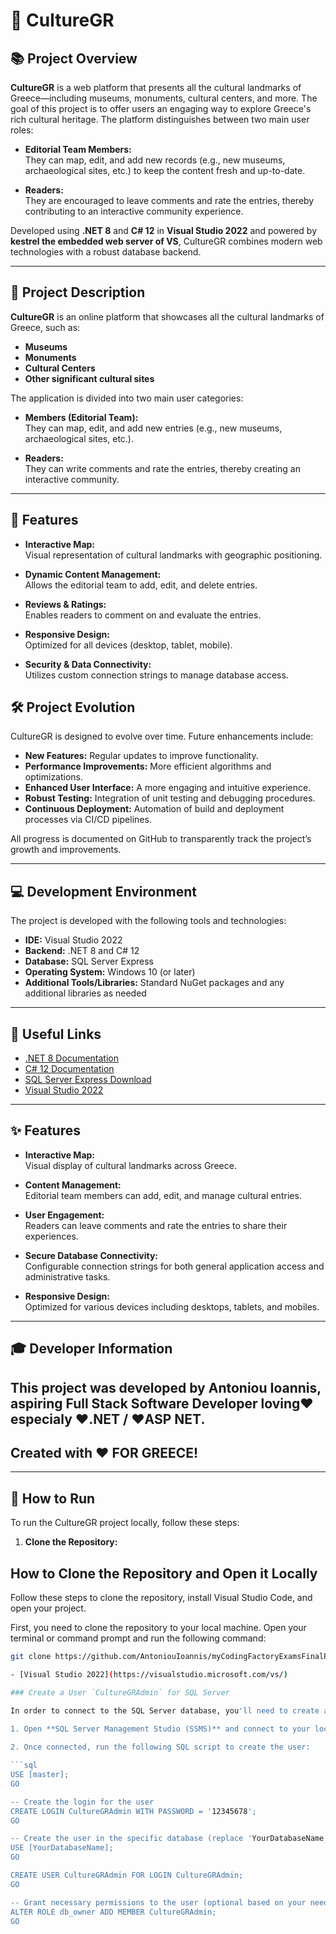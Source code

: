 # 🌟 CultureGR

## 📚 Project Overview
**CultureGR** is a web platform that presents all the cultural landmarks of Greece—including museums, monuments, cultural centers, and more. The goal of this project is to offer users an engaging way to explore Greece's rich cultural heritage. The platform distinguishes between two main user roles:

- **Editorial Team Members:**  
  They can map, edit, and add new records (e.g., new museums, archaeological sites, etc.) to keep the content fresh and up-to-date.

- **Readers:**  
  They are encouraged to leave comments and rate the entries, thereby contributing to an interactive community experience.

Developed using **.NET 8** and **C# 12** in **Visual Studio 2022** and powered by **kestrel the embedded web server of VS**, CultureGR combines modern web technologies with a robust database backend.

---

## 🎯 Project Description

**CultureGR** is an online platform that showcases all the cultural landmarks of Greece, such as:  
- **Museums**  
- **Monuments**  
- **Cultural Centers**  
- **Other significant cultural sites**

The application is divided into two main user categories:

- **Members (Editorial Team):**  
  They can map, edit, and add new entries (e.g., new museums, archaeological sites, etc.).

- **Readers:**  
  They can write comments and rate the entries, thereby creating an interactive community.

---

## 🚀 Features

- **Interactive Map:**  
  Visual representation of cultural landmarks with geographic positioning.

- **Dynamic Content Management:**  
  Allows the editorial team to add, edit, and delete entries.

- **Reviews & Ratings:**  
  Enables readers to comment on and evaluate the entries.

- **Responsive Design:**  
  Optimized for all devices (desktop, tablet, mobile).

- **Security & Data Connectivity:**  
  Utilizes custom connection strings to manage database access.

## 🛠️ Project Evolution
CultureGR is designed to evolve over time. Future enhancements include:
- **New Features:** Regular updates to improve functionality.
- **Performance Improvements:** More efficient algorithms and optimizations.
- **Enhanced User Interface:** A more engaging and intuitive experience.
- **Robust Testing:** Integration of unit testing and debugging procedures.
- **Continuous Deployment:** Automation of build and deployment processes via CI/CD pipelines.

All progress is documented on GitHub to transparently track the project’s growth and improvements.

---

## 💻 Development Environment
The project is developed with the following tools and technologies:
- **IDE:** Visual Studio 2022
- **Backend:** .NET 8 and C# 12
- **Database:** SQL Server Express
- **Operating System:** Windows 10 (or later)
- **Additional Tools/Libraries:** Standard NuGet packages and any additional libraries as needed

---

## 🔗 Useful Links
- [.NET 8 Documentation](https://dotnet.microsoft.com/en-us/)
- [C# 12 Documentation](https://docs.microsoft.com/en-us/dotnet/csharp/)
- [SQL Server Express Download](https://www.microsoft.com/en-us/sql-server/sql-server-downloads)
- [Visual Studio 2022](https://visualstudio.microsoft.com/vs/)

---

## ✨ Features
- **Interactive Map:**  
  Visual display of cultural landmarks across Greece.

- **Content Management:**  
  Editorial team members can add, edit, and manage cultural entries.

- **User Engagement:**  
  Readers can leave comments and rate the entries to share their experiences.

- **Secure Database Connectivity:**  
  Configurable connection strings for both general application access and administrative tasks.

- **Responsive Design:**  
  Optimized for various devices including desktops, tablets, and mobiles.

---

## 🎓 Developer Information
## This project was developed by Antoniou Ioannis, aspiring Full Stack Software Developer loving❤️ especialy ❤️.NET / ❤️ASP NET.
   ## Created with ❤️ FOR GREECE!

---

## 🚀 How to Run
To run the CultureGR project locally, follow these steps:

1. **Clone the Repository:**
 ## How to Clone the Repository and Open it Locally

Follow these steps to clone the repository, install Visual Studio Code, and open your project.

First, you need to clone the repository to your local machine. Open your terminal or command prompt and run the following command:

```bash
git clone https://github.com/AntoniouIoannis/myCodingFactoryExamsFinalProject.git

- [Visual Studio 2022](https://visualstudio.microsoft.com/vs/)

### Create a User `CultureGRAdmin` for SQL Server

In order to connect to the SQL Server database, you'll need to create a user `CultureGRAdmin` with the password `12345678`. Follow these steps:

1. Open **SQL Server Management Studio (SSMS)** and connect to your local instance using `localhost\SQLEXPRESS`.
   
2. Once connected, run the following SQL script to create the user:

```sql
USE [master];
GO

-- Create the login for the user
CREATE LOGIN CultureGRAdmin WITH PASSWORD = '12345678';
GO

-- Create the user in the specific database (replace 'YourDatabaseName' with the name of your database)
USE [YourDatabaseName];
GO

CREATE USER CultureGRAdmin FOR LOGIN CultureGRAdmin;
GO

-- Grant necessary permissions to the user (optional based on your needs)
ALTER ROLE db_owner ADD MEMBER CultureGRAdmin;
GO



